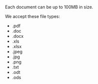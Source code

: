 Each document can be up to 100MB in size.

We accept these file types:

* .pdf
* .doc
* .docx
* .xls
* .xlsx
* .jpeg
* .jpg
* .png
* .txt
* .odt
* .ods
